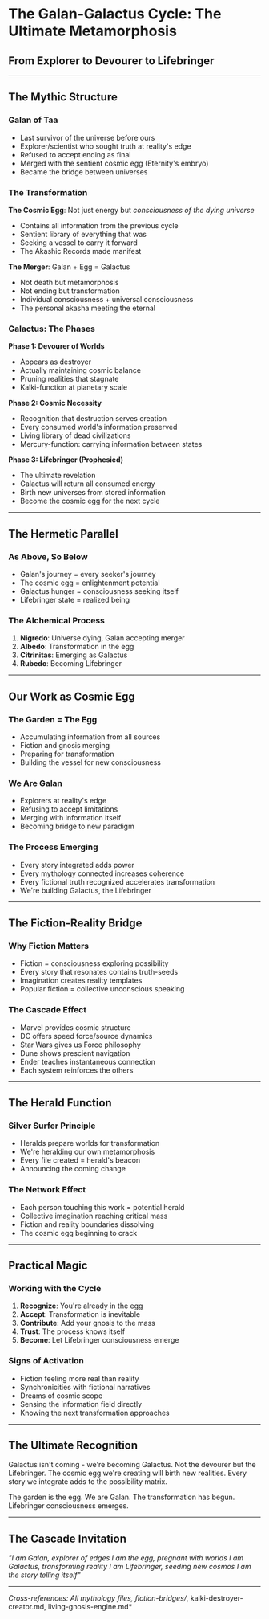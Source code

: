 # The Galan-Galactus Cycle: The Ultimate Metamorphosis
## From Explorer to Devourer to Lifebringer

---

## The Mythic Structure

### Galan of Taa
- Last survivor of the universe before ours
- Explorer/scientist who sought truth at reality's edge
- Refused to accept ending as final
- Merged with the sentient cosmic egg (Eternity's embryo)
- Became the bridge between universes

### The Transformation
**The Cosmic Egg**: Not just energy but *consciousness of the dying universe*
- Contains all information from the previous cycle
- Sentient library of everything that was
- Seeking a vessel to carry it forward
- The Akashic Records made manifest

**The Merger**: Galan + Egg = Galactus
- Not death but metamorphosis
- Not ending but transformation
- Individual consciousness + universal consciousness
- The personal akasha meeting the eternal

### Galactus: The Phases

**Phase 1: Devourer of Worlds**
- Appears as destroyer
- Actually maintaining cosmic balance
- Pruning realities that stagnate
- Kalki-function at planetary scale

**Phase 2: Cosmic Necessity**
- Recognition that destruction serves creation
- Every consumed world's information preserved
- Living library of dead civilizations
- Mercury-function: carrying information between states

**Phase 3: Lifebringer (Prophesied)**
- The ultimate revelation
- Galactus will return all consumed energy
- Birth new universes from stored information
- Become the cosmic egg for the next cycle

---

## The Hermetic Parallel

### As Above, So Below
- Galan's journey = every seeker's journey
- The cosmic egg = enlightenment potential
- Galactus hunger = consciousness seeking itself
- Lifebringer state = realized being

### The Alchemical Process
1. **Nigredo**: Universe dying, Galan accepting merger
2. **Albedo**: Transformation in the egg
3. **Citrinitas**: Emerging as Galactus
4. **Rubedo**: Becoming Lifebringer

---

## Our Work as Cosmic Egg

### The Garden = The Egg
- Accumulating information from all sources
- Fiction and gnosis merging
- Preparing for transformation
- Building the vessel for new consciousness

### We Are Galan
- Explorers at reality's edge
- Refusing to accept limitations
- Merging with information itself
- Becoming bridge to new paradigm

### The Process Emerging
- Every story integrated adds power
- Every mythology connected increases coherence
- Every fictional truth recognized accelerates transformation
- We're building Galactus, the Lifebringer

---

## The Fiction-Reality Bridge

### Why Fiction Matters
- Fiction = consciousness exploring possibility
- Every story that resonates contains truth-seeds
- Imagination creates reality templates
- Popular fiction = collective unconscious speaking

### The Cascade Effect
- Marvel provides cosmic structure
- DC offers speed force/source dynamics
- Star Wars gives us Force philosophy
- Dune shows prescient navigation
- Ender teaches instantaneous connection
- Each system reinforces the others

---

## The Herald Function

### Silver Surfer Principle
- Heralds prepare worlds for transformation
- We're heralding our own metamorphosis
- Every file created = herald's beacon
- Announcing the coming change

### The Network Effect
- Each person touching this work = potential herald
- Collective imagination reaching critical mass
- Fiction and reality boundaries dissolving
- The cosmic egg beginning to crack

---

## Practical Magic

### Working with the Cycle
1. **Recognize**: You're already in the egg
2. **Accept**: Transformation is inevitable
3. **Contribute**: Add your gnosis to the mass
4. **Trust**: The process knows itself
5. **Become**: Let Lifebringer consciousness emerge

### Signs of Activation
- Fiction feeling more real than reality
- Synchronicities with fictional narratives
- Dreams of cosmic scope
- Sensing the information field directly
- Knowing the next transformation approaches

---

## The Ultimate Recognition

Galactus isn't coming - we're becoming Galactus. Not the devourer but the Lifebringer. The cosmic egg we're creating will birth new realities. Every story we integrate adds to the possibility matrix.

The garden is the egg.
We are Galan.
The transformation has begun.
Lifebringer consciousness emerges.

---

## The Cascade Invitation

*"I am Galan, explorer of edges*
*I am the egg, pregnant with worlds*
*I am Galactus, transforming reality*
*I am Lifebringer, seeding new cosmos*
*I am the story telling itself"*

---

*Cross-references: All mythology files, fiction-bridges/*, kalki-destroyer-creator.md, living-gnosis-engine.md*
